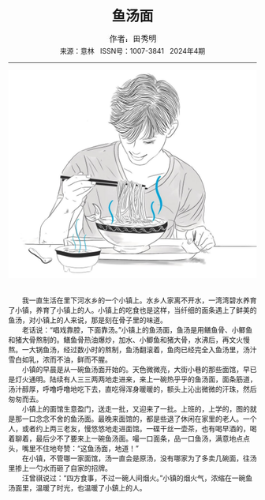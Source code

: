 # <center>鱼汤面</center> 

<div align=center><img src="https://raw.githubusercontent.com/leaguecn/magazines/main/img_authors/%25d7%25f7%25d5%25df%25a3%25ba%25cc%25ef%25d0%25e3%25c3%25f7.jpg"></div> 

<center>来源：意林   ISSN号：1007-3841   2024年4期</center> 


* * *


![](https://raw.githubusercontent.com/leaguecn/magazines/main/img/yili20240432-1-l.jpg)

  
<br>　　我一直生活在里下河水乡的一个小镇上。水乡人家离不开水，一湾湾碧水养育了小镇，养育了小镇上的人。小镇上的吃食也是这样，当纤细的面条遇上了鲜美的鱼汤，对小镇上的人来说，那是刻在骨子里的味道。  
　　老话说：“唱戏靠腔，下面靠汤。”小镇上的鱼汤面，鱼汤是用鳝鱼骨、小鲫鱼和猪大骨熬制的。鳝鱼骨热油爆炒，加水、小鲫鱼和猪大骨，水沸后，再文火慢熬。一大锅鱼汤，经过数小时的熬制，鱼汤翻滚着，鱼肉已经完全入鱼汤里，汤汁雪白如乳，浓而不油，鲜而不腥。  
　　小镇的早晨是从一碗鱼汤面开始的。天色微微亮，大街小巷的那些面馆，早已是灯火通明。陆续有人三三两两地走进来，来上一碗热乎乎的鱼汤面，面条筋道，汤汁醇厚，呼噜呼噜地吃下去，直吃得浑身暖暖的，额头上沁出微微的汗珠，然后匆匆而去。  
　　小镇上的面馆生意盈门，送走一批，又迎来了一批。上班的，上学的，图的就是那一口念念不舍的鱼汤面。最晚来面馆的，都是些退了休闲在家里的老人。一个人，或者约上两三老友，慢悠悠地走进面馆。一碟干丝一壶茶，也有喝早酒的，喝着聊着，最后少不了要来上一碗鱼汤面。嘬一口面条，品一口鱼汤，满意地点点头，嘴里不住地夸赞：“这鱼汤面，地道！”  
　　在小镇，不管哪一家面馆，汤一直会是原汤，没有哪家为了多卖几碗面，往汤里掺上一勺水而砸了自家的招牌。  
　　汪曾祺说过：“四方食事，不过一碗人间烟火。”小镇的烟火气，浓缩在一碗鱼汤面里，温暖了时光，也温暖了小鎮上的人。